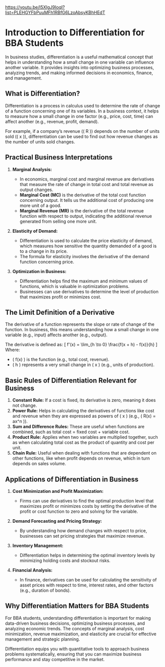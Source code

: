 https://youtu.be/I5XlgJ9IoqI?list=PLEHGYFbPuuMFh1RBfG6LzoAbsyKBhHEdT
# Introduction to Differentiation for BBA Students

In business studies, differentiation is a useful mathematical concept that helps in understanding how a small change in one variable can influence another variable. It provides insights into optimizing business processes, analyzing trends, and making informed decisions in economics, finance, and management.

## What is Differentiation?

Differentiation is a process in calculus used to determine the rate of change of a function concerning one of its variables. In a business context, it helps to measure how a small change in one factor (e.g., price, cost, time) can affect another (e.g., revenue, profit, demand).

For example, if a company’s revenue (\( R \)) depends on the number of units sold (\( x \)), differentiation can be used to find out how revenue changes as the number of units sold changes.

## Practical Business Interpretations

1. **Marginal Analysis:**
   - In economics, marginal cost and marginal revenue are derivatives that measure the rate of change in total cost and total revenue as output changes.
   - **Marginal Cost (MC)** is the derivative of the total cost function concerning output. It tells us the additional cost of producing one more unit of a good.
   - **Marginal Revenue (MR)** is the derivative of the total revenue function with respect to output, indicating the additional revenue generated from selling one more unit.

2. **Elasticity of Demand:**
   - Differentiation is used to calculate the price elasticity of demand, which measures how sensitive the quantity demanded of a good is to a change in its price.
   - The formula for elasticity involves the derivative of the demand function concerning price.

3. **Optimization in Business:**
   - Differentiation helps find the maximum and minimum values of functions, which is valuable in optimization problems.
   - Businesses can use derivatives to determine the level of production that maximizes profit or minimizes cost.

## The Limit Definition of a Derivative

The derivative of a function represents the slope or rate of change of the function. In business, this means understanding how a small change in one variable (e.g., input) affects another (e.g., output).

The derivative is defined as:
\[
f'(x) = \lim_{h \to 0} \frac{f(x + h) - f(x)}{h}
\]
Where:
- \( f(x) \) is the function (e.g., total cost, revenue).
- \( h \) represents a very small change in \( x \) (e.g., units of production).

## Basic Rules of Differentiation Relevant for Business

1. **Constant Rule:** If a cost is fixed, its derivative is zero, meaning it does not change.
2. **Power Rule:** Helps in calculating the derivatives of functions like cost and revenue when they are expressed as powers of \( x \) (e.g., \( R(x) = ax^n \)).
3. **Sum and Difference Rules:** These are useful when functions are combined, such as total cost = fixed cost + variable cost.
4. **Product Rule:** Applies when two variables are multiplied together, such as when calculating total cost as the product of quantity and cost per unit.
5. **Chain Rule:** Useful when dealing with functions that are dependent on other functions, like when profit depends on revenue, which in turn depends on sales volume.

## Applications of Differentiation in Business

1. **Cost Minimization and Profit Maximization:**
   - Firms can use derivatives to find the optimal production level that maximizes profit or minimizes costs by setting the derivative of the profit or cost function to zero and solving for the variable.

2. **Demand Forecasting and Pricing Strategy:**
   - By understanding how demand changes with respect to price, businesses can set pricing strategies that maximize revenue.

3. **Inventory Management:**
   - Differentiation helps in determining the optimal inventory levels by minimizing holding costs and stockout risks.

4. **Financial Analysis:**
   - In finance, derivatives can be used for calculating the sensitivity of asset prices with respect to time, interest rates, and other factors (e.g., duration of bonds).

## Why Differentiation Matters for BBA Students

For BBA students, understanding differentiation is important for making data-driven business decisions, optimizing business processes, and analyzing economic trends. The concepts of marginal analysis, cost minimization, revenue maximization, and elasticity are crucial for effective management and strategic planning.

Differentiation equips you with quantitative tools to approach business problems systematically, ensuring that you can maximize business performance and stay competitive in the market.
